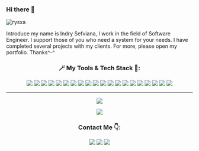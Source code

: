 ### Hi there 👋
![rysxa](https://user-images.githubusercontent.com/61085159/172020349-58b8e8b9-7542-4b06-a1c7-177fa761781a.png)

Introduce my name is Indry Sefviana, I work in the field of Software Engineer. I support those of you who need a system for your needs. I have completed several projects with my clients. For more, please open my portfolio. Thanks^-^

<h3 align="center">🪄 My Tools & Tech Stack 🚀:</h3>
<p align="center">
 <img src = "https://img.shields.io/badge/-HTML5-E34F26?style=flat&logo=html5&logoColor=white"> 
 <img src = "https://img.shields.io/badge/-CSS3-1572B6?style=flat&logo=css3&logoColor=white"> 
 <img src="https://img.shields.io/badge/-Bootstrap-563D7C?style=flat&logo=bootstrap&logoColor=white"> 
 <img src="https://img.shields.io/badge/-Tailwind%20CSS-blue?style=flat&logo=tailwindcss&logoColor=white">
 <img src="https://img.shields.io/badge/-JavaScript-eed718?style=flat&logo=javascript&logoColor=ffffff">     
 <img src="http://img.shields.io/badge/-Git-F1502F?style=flat&logo=git&logoColor=FFFFFF"> 
 <img src="http://img.shields.io/badge/-Github-000000?style=flat&logo=github&logoColor=FFFFFF">
 <img src="http://img.shields.io/badge/-VS%20Code-007ACC?style=flat&logo=visual%20studio%20code&logoColor=white">
 <img src = "https://img.shields.io/badge/-Linux-E34F26?style=flat&logo=linux&logoColor=white"> 
 <img src = "https://img.shields.io/badge/-Docker-2193eb?style=flat&logo=docker&logoColor=white"> 
 <img src = "https://img.shields.io/badge/-DBeaver-3F2E3E?style=flat&logo=dbeaver&logoColor=white"> 
 <img src = "https://img.shields.io/badge/-Jira-074dd2?style=flat&logo=jira&logoColor=white"> 
 <img src = "https://img.shields.io/badge/-Trello-007dc6?style=flat&logo=trello&logoColor=white"> 
 <img src = "https://img.shields.io/badge/-Canva-5D12D2?style=flat&logo=canva&logoColor=white">
 <img src = "https://img.shields.io/badge/-Figma-FF6AC2?style=flat&logo=figma&logoColor=white">
 <img src = "https://img.shields.io/badge/-PHP-6d81b6?style=flat&logo=php&logoColor=white"> 
 <img src = "https://img.shields.io/badge/-CodeIgniter-ee4323?style=flat&logo=codeigniter&logoColor=white"> 
 <img src = "https://img.shields.io/badge/-Laravel-ff2d20?style=flat&logo=laravel&logoColor=white"> 
 <img src = "https://img.shields.io/badge/-Golang-69d7e4?style=flat&logo=go&logoColor=white"> 
 <img src = "https://img.shields.io/badge/-Reactjs-75C2F6?style=flat&logo=react&logoColor=white">
</p>

---

<p align="center">
  <img src="https://github-readme-stats.vercel.app/api?username=rysxa&show_icons=true&theme=radical&border_radius=20px">
</p>
 <p align="center">
  <img src="https://github-readme-stats.vercel.app/api/top-langs/?username=rysxa&show_icons=true&title_color=ffffff&icon_color=2A75CF&text_color=daf7dc&bg_color=191919&border_radius=20px">
 </p>

<h3 align="center">Contact Me 👇:</h3>
  
<p align="center">
    <a href="mailto:indrysfa@gmail.com" target="_blank"><img src="https://img.shields.io/badge/-Gmail-D14836?style=for-the-badge&logo=gmail&logoColor=white"></a> 
    <a href="https://www.linkedin.com/in/indry-sefviana/" traget-"_blank"><img src="https://img.shields.io/badge/-Linkedin-0077B5?style=for-the-badge&logo=linkedin&logoColor=white"></a>
    <a href="https://rysxa.carrd.co/" traget-"_blank"><img src="https://img.shields.io/badge/-☕️Donate-F4DFB6?style=for-the-badge&logo=coffee&logoColor=white"></a>
</a>
</p>

